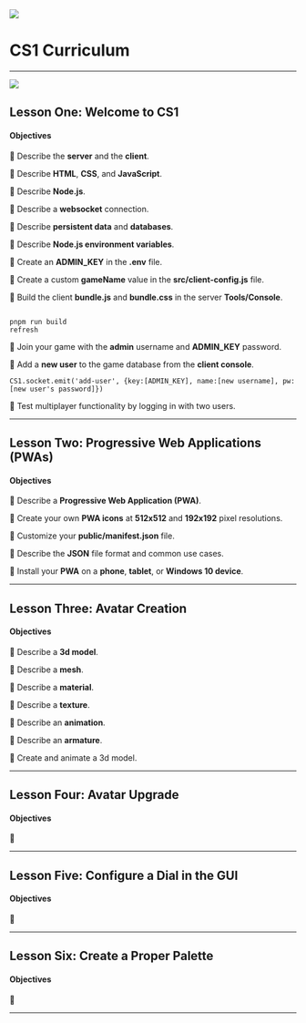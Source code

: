 <img src="https://cdn.glitch.com/f8abb766-9950-44ff-9adb-2f5f53fdaf1b%2FCS1_192.png?1552299344920">

# CS1 Curriculum
____

<a href="https://docs.google.com/presentation/d/e/2PACX-1vSm0Bv326sS-haY14GL5SUnpuE1jdtX_WvIWBljpKMtOk0fcnXwu-fNEp3cAk1TcsQ0NZl7HllgsK7Q/pub?start=false&loop=false&delayms=60000" noopener noreferrer><img src="https://cdn.glitch.com/6b222f93-e194-41e2-aaf6-59e5af64658d%2FSlides-icon.png?1555733872845"/></a>

## Lesson One:  Welcome to CS1

#### Objectives

🍎 Describe the **server** and the **client**.

🍎 Describe **HTML**, **CSS**, and **JavaScript**.

🍎 Describe **Node.js**.

🍎 Describe a **websocket** connection.

🍎 Describe **persistent data** and **databases**.

🍎 Describe **Node.js environment variables**.

🍎 Create an **ADMIN_KEY** in the **.env** file.

🍎 Create a custom **gameName** value in the **src/client-config.js** file.

🍎 Build the client **bundle.js** and **bundle.css** in the server **Tools/Console**.

```

pnpm run build
refresh

```
🍎 Join your game with the **admin** username and **ADMIN_KEY** password.

🍎 Add a **new user** to the game database from the **client console**.

```
CS1.socket.emit('add-user', {key:[ADMIN_KEY], name:[new username], pw:[new user's password]})

```

🍎 Test multiplayer functionality by logging in with two users.

____


## Lesson Two: Progressive Web Applications (PWAs)

#### Objectives


🍎 Describe a **Progressive Web Application (PWA)**.

🍎 Create your own **PWA icons** at **512x512** and **192x192** pixel resolutions.

🍎 Customize your **public/manifest.json** file.

🍎 Describe the  **JSON** file format and common use cases.

🍎 Install your **PWA** on a **phone**, **tablet**, or **Windows 10 device**.

____

## Lesson Three: Avatar Creation

#### Objectives

🍎 Describe a **3d model**.

🍎 Describe a **mesh**.

🍎 Describe a **material**.

🍎 Describe a **texture**.

🍎 Describe an **animation**.

🍎 Describe an **armature**.

🍎 Create and animate a 3d model.

____

## Lesson Four: Avatar Upgrade

#### Objectives

🍎 

____

## Lesson Five: Configure a Dial in the GUI

#### Objectives

🍎 

____

## Lesson Six: Create a Proper Palette

#### Objectives

🍎 

____
